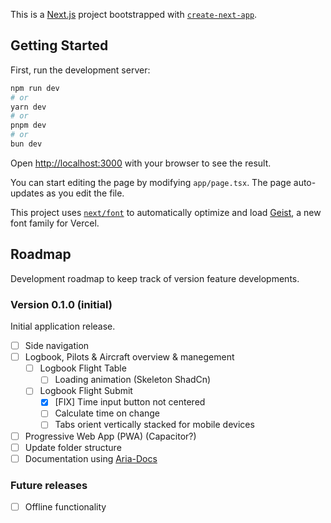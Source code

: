 This is a [Next.js](https://nextjs.org) project bootstrapped with [`create-next-app`](https://nextjs.org/docs/app/api-reference/cli/create-next-app).

## Getting Started

First, run the development server:

```bash
npm run dev
# or
yarn dev
# or
pnpm dev
# or
bun dev
```

Open [http://localhost:3000](http://localhost:3000) with your browser to see the result.

You can start editing the page by modifying `app/page.tsx`. The page auto-updates as you edit the file.

This project uses [`next/font`](https://nextjs.org/docs/app/building-your-application/optimizing/fonts) to automatically optimize and load [Geist](https://vercel.com/font), a new font family for Vercel.

## Roadmap

Development roadmap to keep track of version feature developments.

### Version 0.1.0 (initial)
Initial application release.
- [ ] Side navigation
- [ ] Logbook, Pilots & Aircraft overview & manegement
  - [ ] Logbook Flight Table
    - [ ] Loading animation (Skeleton ShadCn)
  - [ ] Logbook Flight Submit
    - [x] [FIX] Time input button not centered
    - [ ] Calculate time on change
    - [ ] Tabs orient vertically stacked for mobile devices
- [ ] Progressive Web App (PWA) (Capacitor?)
- [ ] Update folder structure
- [ ] Documentation using [Aria-Docs](https://github.com/nisabmohd/Aria-Docs)

### Future releases
- [ ] Offline functionality